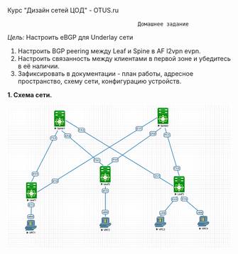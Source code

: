 Курс "Дизайн сетей ЦОД" - OTUS.ru


                                             Домашнее задание
*Цель:*                     Настроить eBGP для Underlay сети


1. Настроить BGP peering между Leaf и Spine в AF l2vpn evpn.
2. Настроить связанность между клиентами в первой зоне и убедитесь в её наличии.
3. Зафиксировать в документации - план работы, адресное пространство, схему сети, конфигурацию устройств.


**1. Схема сети.**

![](Scheme/Scheme.png)